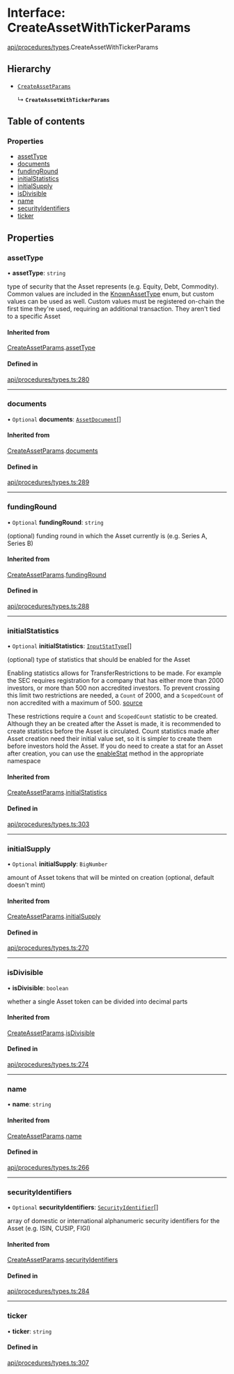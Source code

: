 # Interface: CreateAssetWithTickerParams

[api/procedures/types](../wiki/api.procedures.types).CreateAssetWithTickerParams

## Hierarchy

- [`CreateAssetParams`](../wiki/api.procedures.types.CreateAssetParams)

  ↳ **`CreateAssetWithTickerParams`**

## Table of contents

### Properties

- [assetType](../wiki/api.procedures.types.CreateAssetWithTickerParams#assettype)
- [documents](../wiki/api.procedures.types.CreateAssetWithTickerParams#documents)
- [fundingRound](../wiki/api.procedures.types.CreateAssetWithTickerParams#fundinground)
- [initialStatistics](../wiki/api.procedures.types.CreateAssetWithTickerParams#initialstatistics)
- [initialSupply](../wiki/api.procedures.types.CreateAssetWithTickerParams#initialsupply)
- [isDivisible](../wiki/api.procedures.types.CreateAssetWithTickerParams#isdivisible)
- [name](../wiki/api.procedures.types.CreateAssetWithTickerParams#name)
- [securityIdentifiers](../wiki/api.procedures.types.CreateAssetWithTickerParams#securityidentifiers)
- [ticker](../wiki/api.procedures.types.CreateAssetWithTickerParams#ticker)

## Properties

### assetType

• **assetType**: `string`

type of security that the Asset represents (e.g. Equity, Debt, Commodity). Common values are included in the
  [KnownAssetType](../wiki/types.KnownAssetType) enum, but custom values can be used as well. Custom values must be registered on-chain the first time
  they're used, requiring an additional transaction. They aren't tied to a specific Asset

#### Inherited from

[CreateAssetParams](../wiki/api.procedures.types.CreateAssetParams).[assetType](../wiki/api.procedures.types.CreateAssetParams#assettype)

#### Defined in

[api/procedures/types.ts:280](https://github.com/PolymeshAssociation/polymesh-sdk/blob/91c2d2d8/src/api/procedures/types.ts#L280)

___

### documents

• `Optional` **documents**: [`AssetDocument`](../wiki/types.AssetDocument)[]

#### Inherited from

[CreateAssetParams](../wiki/api.procedures.types.CreateAssetParams).[documents](../wiki/api.procedures.types.CreateAssetParams#documents)

#### Defined in

[api/procedures/types.ts:289](https://github.com/PolymeshAssociation/polymesh-sdk/blob/91c2d2d8/src/api/procedures/types.ts#L289)

___

### fundingRound

• `Optional` **fundingRound**: `string`

(optional) funding round in which the Asset currently is (e.g. Series A, Series B)

#### Inherited from

[CreateAssetParams](../wiki/api.procedures.types.CreateAssetParams).[fundingRound](../wiki/api.procedures.types.CreateAssetParams#fundinground)

#### Defined in

[api/procedures/types.ts:288](https://github.com/PolymeshAssociation/polymesh-sdk/blob/91c2d2d8/src/api/procedures/types.ts#L288)

___

### initialStatistics

• `Optional` **initialStatistics**: [`InputStatType`](../wiki/types#inputstattype)[]

(optional) type of statistics that should be enabled for the Asset

Enabling statistics allows for TransferRestrictions to be made. For example the SEC requires registration for a company that
has either more than 2000 investors, or more than 500 non accredited investors. To prevent crossing this limit two restrictions are
needed, a `Count` of 2000, and a `ScopedCount` of non accredited with a maximum of 500. [source](https://www.sec.gov/info/smallbus/secg/jobs-act-section-12g-small-business-compliance-guide.htm)

These restrictions require a `Count` and `ScopedCount` statistic to be created. Although they an be created after the Asset is made, it is recommended to create statistics
before the Asset is circulated. Count statistics made after Asset creation need their initial value set, so it is simpler to create them before investors hold the Asset.
If you do need to create a stat for an Asset after creation, you can use the [enableStat](../wiki/api.entities.Asset.TransferRestrictions.TransferRestrictionBase.TransferRestrictionBase#enablestat) method in
the appropriate namespace

#### Inherited from

[CreateAssetParams](../wiki/api.procedures.types.CreateAssetParams).[initialStatistics](../wiki/api.procedures.types.CreateAssetParams#initialstatistics)

#### Defined in

[api/procedures/types.ts:303](https://github.com/PolymeshAssociation/polymesh-sdk/blob/91c2d2d8/src/api/procedures/types.ts#L303)

___

### initialSupply

• `Optional` **initialSupply**: `BigNumber`

amount of Asset tokens that will be minted on creation (optional, default doesn't mint)

#### Inherited from

[CreateAssetParams](../wiki/api.procedures.types.CreateAssetParams).[initialSupply](../wiki/api.procedures.types.CreateAssetParams#initialsupply)

#### Defined in

[api/procedures/types.ts:270](https://github.com/PolymeshAssociation/polymesh-sdk/blob/91c2d2d8/src/api/procedures/types.ts#L270)

___

### isDivisible

• **isDivisible**: `boolean`

whether a single Asset token can be divided into decimal parts

#### Inherited from

[CreateAssetParams](../wiki/api.procedures.types.CreateAssetParams).[isDivisible](../wiki/api.procedures.types.CreateAssetParams#isdivisible)

#### Defined in

[api/procedures/types.ts:274](https://github.com/PolymeshAssociation/polymesh-sdk/blob/91c2d2d8/src/api/procedures/types.ts#L274)

___

### name

• **name**: `string`

#### Inherited from

[CreateAssetParams](../wiki/api.procedures.types.CreateAssetParams).[name](../wiki/api.procedures.types.CreateAssetParams#name)

#### Defined in

[api/procedures/types.ts:266](https://github.com/PolymeshAssociation/polymesh-sdk/blob/91c2d2d8/src/api/procedures/types.ts#L266)

___

### securityIdentifiers

• `Optional` **securityIdentifiers**: [`SecurityIdentifier`](../wiki/types.SecurityIdentifier)[]

array of domestic or international alphanumeric security identifiers for the Asset (e.g. ISIN, CUSIP, FIGI)

#### Inherited from

[CreateAssetParams](../wiki/api.procedures.types.CreateAssetParams).[securityIdentifiers](../wiki/api.procedures.types.CreateAssetParams#securityidentifiers)

#### Defined in

[api/procedures/types.ts:284](https://github.com/PolymeshAssociation/polymesh-sdk/blob/91c2d2d8/src/api/procedures/types.ts#L284)

___

### ticker

• **ticker**: `string`

#### Defined in

[api/procedures/types.ts:307](https://github.com/PolymeshAssociation/polymesh-sdk/blob/91c2d2d8/src/api/procedures/types.ts#L307)
